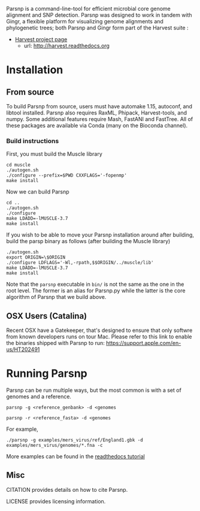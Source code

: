 Parsnp is a command-line-tool for efficient microbial core genome alignment and SNP detection. Parsnp was designed to work in tandem with Gingr, a flexible platform for visualizing genome alignments and phylogenetic trees; both Parsnp and Gingr form part of the Harvest suite :

- [Harvest project page](http://harvest.readthedocs.org)
  -  url: http://harvest.readthedocs.org



# Installation


## From source

To build Parsnp from source, users must have automake 1.15, autoconf, and libtool installed. Parsnp also requires RaxML, Phipack, Harvest-tools, and numpy. Some additional features require Mash, FastANI and FastTree. All of these packages are available via Conda (many on the Bioconda channel).

### Build instructions
First, you must build the Muscle library
```
cd muscle
./autogen.sh
./configure --prefix=$PWD CXXFLAGS='-fopenmp'
make install
```

Now we can build Parsnp
```
cd ..
./autogen.sh
./configure
make LDADD=-lMUSCLE-3.7 
make install
```

If you wish to be able to move your Parsnp installation around after building, build the parsp binary as follows (after building the Muscle library)
```
./autogen.sh
export ORIGIN=\$ORIGIN
./configure LDFLAGS='-Wl,-rpath,$$ORIGIN/../muscle/lib'
make LDADD=-lMUSCLE-3.7 
make install
```

Note that the `parsnp` executable in `bin/` is not the same as the one in the root level. The former is an alias for Parsnp.py while the latter is the core algorithm of Parsnp that we build above.

## OSX Users (Catalina)
Recent OSX have a Gatekeeper, that's designed to ensure that only softwre from known developers runs on  tour Mac. Please refer to this link to enable the binaries shipped with Parsnp to run: https://support.apple.com/en-us/HT202491

# Running Parsnp
Parsnp can be run multiple ways, but the most common is with a set of genomes and a reference. 
```
parsnp -g <reference_genbank> -d <genomes 
```
```
parsnp -r <reference_fasta> -d <genomes 
```
For example, 
```
./parsnp -g examples/mers_virus/ref/England1.gbk -d examples/mers_virus/genomes/*.fna -c
```
More examples can be found in the [readthedocs tutorial](https://harvest.readthedocs.io/en/latest/content/parsnp/tutorial.html)


## Misc

CITATION provides details on how to cite Parsnp.

LICENSE provides licensing information.
